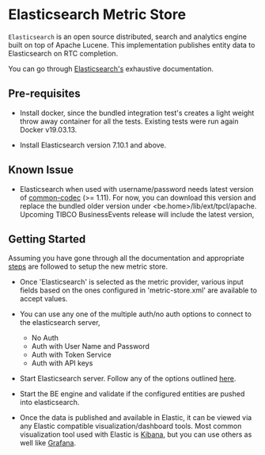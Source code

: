 # Elasticsearch Metric Store

`Elasticsearch` is an open source distributed, search and analytics engine built on top of Apache Lucene.
This implementation publishes entity data to Elasticsearch on RTC completion. 

You can go through [Elasticsearch's](https://www.elastic.co/guide/index.html) exhaustive documentation.

## Pre-requisites

* Install docker, since the bundled integration test's creates a light weight throw away container for all the tests. Existing tests were run again Docker v19.03.13.

* Install Elasticsearch version 7.10.1 and above.

## Known Issue

* Elasticsearch when used with username/password needs latest version of [common-codec](https://mvnrepository.com/artifact/commons-codec/commons-codec) (>= 1.11). For now, you can download this version and replace the bundled older version under <be.home>/lib/ext/tpcl/apache. Upcoming TIBCO BusinessEvents release will include the latest version,

## Getting Started

Assuming you have gone through all the documentation and appropriate [steps](https://github.com/tibco/be-contribution/tree/main/metric) are followed to setup the new metric store.

* Once 'Elasticsearch' is selected as the metric provider, various input fields based on the ones configured in 'metric-store.xml' are available to accept values. 

* You can use any one of the multiple auth/no auth options to connect to the elasticsearch server,
	- No Auth
	- Auth with User Name and Password
	- Auth with Token Service
	- Auth with API keys

* Start Elasticsearch server. Follow any of the options outlined [here](https://www.elastic.co/guide/en/elasticsearch/reference/current/starting-elasticsearch.html).

* Start the BE engine and validate if the configured entities are pushed into elasticsearch. 

* Once the data is published and available in Elastic, it can be viewed via any Elastic compatible visualization/dashboard tools. Most common visualization tool used with Elastic is [Kibana](https://www.elastic.co/kibana), but you can use others as well like [Grafana](https://grafana.com/docs/grafana/latest/datasources/elasticsearch/).




 




